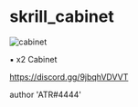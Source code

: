 # skrill_cabinet

![cabinet](https://user-images.githubusercontent.com/119594378/233755289-d03416ec-0193-4cb4-9d3c-1f3bc05be16d.png)

▪ x2 Cabinet

https://discord.gg/9jbqhVDVVT

author 'ATR#4444'

